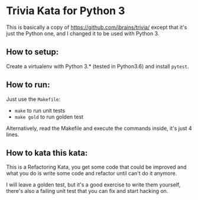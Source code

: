 # Trivia Kata for Python 3

This is basically a copy of https://github.com/jbrains/trivia/ except that it's
just the Python one, and I changed it to be used with Python 3.

## How to setup:

Create a virtualenv with Python 3.* (tested in Python3.6) and install `pytest`.

## How to run:

Just use the `Makefile`:

- `make` to run unit tests
- `make gold` to run golden test

Alternatively, read the Makefile and execute the commands inside, it's just 4 lines.

## How to kata this kata:

This is a Refactoring Kata, you get some code that could be improved and what
you do is write some code and refactor until can't do it anymore.

I will leave a golden test, but it's a good exercise to write them yourself,
there's also a failing unit test that you can fix and start hacking on.
